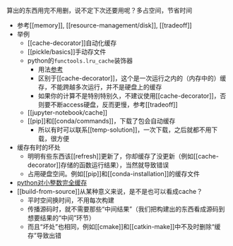 算出的东西用完不用删，说不定下次还要用呢？多占空间，节省时间
- 参考[[memory]], [[resource-management/disk]], [[tradeoff]]
- 举例
  - [[cache-decorator]]自动化缓存
  - [[pickle/basics]]手动存文件
  - python的`functools.lru_cache`装饰器
    - 用法[参考](https://juejin.cn/post/6939345971042058248)
    - 区别于[[cache-decorator]]，这个是一次运行之内的（内存中的）缓存，不能跨越多次运行，并不是硬盘上的缓存
    - 如果你的计算不是特别特别久，不建议使用[[cache-decorator]]，否则要不断access硬盘，反而更慢，参考[[tradeoff]]
  - [[jupyter-notebook/cache]]
  - [[pip]]和[[conda/commands]]，下载了包会自动缓存
    - 所以有时可以联系[[temp-solution]]，一次下载，之后就都不用下载，很方便
- 缓存有时的坏处
  - 明明有些东西该[[refresh]]更新了，你却缓存了没更新（例如[[cache-decorator]]存储的函数运行结果），当然就导致错误
  - 占用硬盘空间。例如[[pip]]和[[conda-installation]]的缓存文件
- [python对小整数完全缓存](https://www.cnblogs.com/luoheng23/p/11023848.html#:~:text=%E5%B0%8F%E6%95%B4%E6%95%B0%E5%AF%B9%E8%B1%A1%E6%B1%A0,%E4%B8%BA%E4%BA%86%E5%BA%94%E5%AF%B9%E5%B0%8F%E6%95%B4%E6%95%B0%E7%9A%84%E9%A2%91%E7%B9%81%E4%BD%BF%E7%94%A8%EF%BC%8Cpython%E4%BD%BF%E7%94%A8%E5%AF%B9%E5%B0%8F%E6%95%B4%E6%95%B0%E8%BF%9B%E8%A1%8C%E4%BA%86%E7%BC%93%E5%AD%98%EF%BC%8C%E9%BB%98%E8%AE%A4%E8%8C%83%E5%9B%B4%E4%B8%BA%20%5B-5%2C256%5D%EF%BC%8C%E5%9C%A8%E8%BF%99%E4%B8%AA%E8%8C%83%E5%9B%B4%E5%86%85%E7%9A%84%E6%89%80%E6%9C%89%E6%95%B4%E6%95%B0%E8%A2%ABpython%E5%AE%8C%E5%85%A8%E5%9C%B0%E7%BC%93%E5%AD%98%EF%BC%8C%E5%BD%93%E6%9C%89%E5%8F%98%E9%87%8F%E4%BD%BF%E7%94%A8%E8%BF%99%E4%BA%9B%E5%B0%8F%E6%95%B4%E6%95%B0%E6%97%B6%EF%BC%8C%E5%A2%9E%E5%8A%A0%E5%AF%B9%E5%BA%94%E5%B0%8F%E6%95%B4%E6%95%B0%E5%AF%B9%E8%B1%A1%E7%9A%84%E5%BC%95%E7%94%A8%E5%8D%B3%E5%8F%AF%E3%80%82)
- [[build-from-source]]从某种意义来说，是不是也可以看成cache？
  - 平时空间换时间，不用每次构建
  - 传播源码时，就不需要那些“中间结果”（我们把构建出的东西看成源码到想要结果的“中间”环节）
  - 而且“坏处”也相同，例如[[cmake]]和[[catkin-make]]中不及时删除“缓存”导致出错